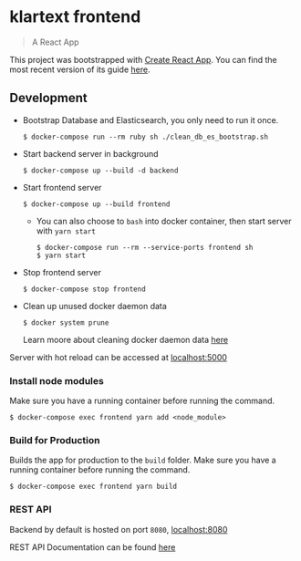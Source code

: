 # klartext frontend
> A React App

This project was bootstrapped with [Create React App](https://github.com/facebookincubator/create-react-app). 
You can find the most recent version of its guide [here](https://github.com/facebookincubator/create-react-app/blob/master/packages/react-scripts/template/README.md).

## Development

  * Bootstrap Database and Elasticsearch, you only need to run it once.
    
        $ docker-compose run --rm ruby sh ./clean_db_es_bootstrap.sh
  
  * Start backend server in background

        $ docker-compose up --build -d backend

  * Start frontend server
  
        $ docker-compose up --build frontend

    * You can also choose to `bash` into docker container, then start server with `yarn start`
    
          $ docker-compose run --rm --service-ports frontend sh
          $ yarn start
          
  * Stop frontend server
          
        $ docker-compose stop frontend
  
  * Clean up unused docker daemon data
  
        $ docker system prune
    
    Learn moore about cleaning docker daemon data  [here](https://github.com/chuan-su/klartext/blob/master/README.md#clean-up-docker-daemon-data)

Server with hot reload can be accessed at [localhost:5000](http://localhost:5000)

### Install node modules
Make sure you have a running container before running the command.

    $ docker-compose exec frontend yarn add <node_module>

### Build for Production
Builds the app for production to the `build` folder.
Make sure you have a running container before running the command.

    $ docker-compose exec frontend yarn build
    
### REST API
Backend by default is hosted on port `8080`, [localhost:8080](http://localhost:8080)

REST API Documentation can be found [here](https://github.com/chuan-su/klartext/blob/master/backend/API.md)

